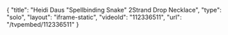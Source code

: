 {
    "title": "Heidi Daus \"Spellbinding Snake\"  2Strand Drop Necklace",
    "type": "solo",
    "layout": "iframe-static",
    "videoId": "112336511",
    "url": "\/tvpembed\/112336511"
}
